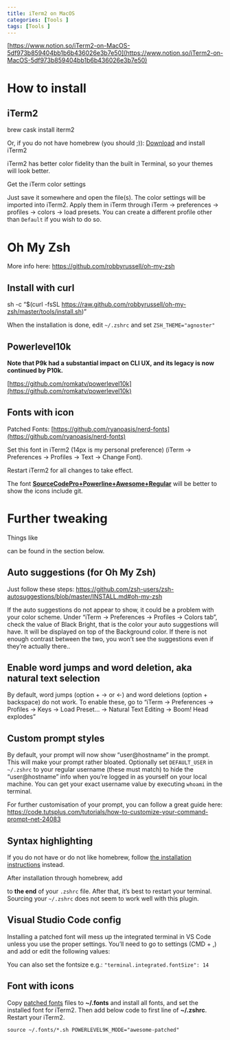 ```yaml
---
title: iTerm2 on MacOS
categories: [Tools ]
tags: [Tools ]
---
```


[https://www.notion.so/iTerm2-on-MacOS-5df973b859404bb1b6b436026e3b7e50](https://www.notion.so/iTerm2-on-MacOS-5df973b859404bb1b6b436026e3b7e50)


# How to install


## iTerm2


brew cask install iterm2


Or, if you do not have homebrew (you should ;)): [Download](http://www.iterm2.com/downloads.html) and install iTerm2


iTerm2 has better color fidelity than the built in Terminal, so your themes will look better.


Get the iTerm color settings


Just save it somewhere and open the file(s). The color settings will be imported into iTerm2. Apply them in iTerm through iTerm → preferences → profiles → colors → load presets. You can create a different profile other than `Default` if you wish to do so.


# Oh My Zsh


More info here: https://github.com/robbyrussell/oh-my-zsh


## Install with curl


sh -c “$(curl -fsSL https://raw.github.com/robbyrussell/oh-my-zsh/master/tools/install.sh)”


When the installation is done, edit `~/.zshrc` and set `ZSH_THEME="agnoster"`


## Powerlevel10k


**Note that P9k had a substantial impact on CLI UX, and its legacy is now continued by P10k.**


[https://github.com/romkatv/powerlevel10k](https://github.com/romkatv/powerlevel10k)


## Fonts with icon


Patched Fonts: [https://github.com/ryanoasis/nerd-fonts](https://github.com/ryanoasis/nerd-fonts)


Set this font in iTerm2 (14px is my personal preference) (iTerm → Preferences → Profiles → Text → Change Font).


Restart iTerm2 for all changes to take effect.


The font [**SourceCodePro+Powerline+Awesome+Regular**](https://github.com/Falkor/dotfiles/tree/master/fonts) will be better to show the icons include git.


# Further tweaking


Things like


can be found in the section below.


## Auto suggestions (for Oh My Zsh)


Just follow these steps: https://github.com/zsh-users/zsh-autosuggestions/blob/master/INSTALL.md#oh-my-zsh


If the auto suggestions do not appear to show, it could be a problem with your color scheme. Under “iTerm → Preferences → Profiles → Colors tab”, check the value of Black Bright, that is the color your auto suggestions will have. It will be displayed on top of the Background color. If there is not enough contrast between the two, you won’t see the suggestions even if they’re actually there..


## Enable word jumps and word deletion, aka natural text selection


By default, word jumps (option + → or ←) and word deletions (option + backspace) do not work. To enable these, go to “iTerm → Preferences → Profiles → Keys → Load Preset… → Natural Text Editing → Boom! Head explodes”


## Custom prompt styles


By default, your prompt will now show “user@hostname” in the prompt. This will make your prompt rather bloated. Optionally set `DEFAULT_USER` in `~/.zshrc` to your regular username (these must match) to hide the “user@hostname” info when you’re logged in as yourself on your local machine. You can get your exact username value by executing `whoami` in the terminal.


For further customisation of your prompt, you can follow a great guide here: https://code.tutsplus.com/tutorials/how-to-customize-your-command-prompt–net-24083


## Syntax highlighting


If you do not have or do not like homebrew, follow [the installation instructions](https://github.com/zsh-users/zsh-syntax-highlighting/blob/master/INSTALL.md) instead.


After installation through homebrew, add


to **the end** of your `.zshrc` file. After that, it’s best to restart your terminal. Sourcing your `~/.zshrc` does not seem to work well with this plugin.


## Visual Studio Code config


Installing a patched font will mess up the integrated terminal in VS Code unless you use the proper settings. You’ll need to go to settings (CMD + ,) and add or edit the following values:


You can also set the fontsize e.g.: `"terminal.integrated.fontSize": 14`


## Font with icons


Copy [patched fonts](https://github.com/gabrielelana/awesome-terminal-fonts/tree/patching-strategy/patched) files to **~/.fonts** and install all fonts, and set the installed font for iTerm2. Then add below code to first line of **~/.zshrc**. Restart your iTerm2.


`source ~/.fonts/*.sh POWERLEVEL9K_MODE="awesome-patched"`

